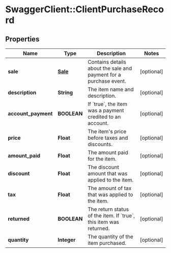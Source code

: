 # SwaggerClient::ClientPurchaseRecord

## Properties
Name | Type | Description | Notes
------------ | ------------- | ------------- | -------------
**sale** | [**Sale**](Sale.md) | Contains details about the sale and payment for a purchase event. | [optional] 
**description** | **String** | The item name and description. | [optional] 
**account_payment** | **BOOLEAN** | If &#x60;true&#x60;, the item was a payment credited to an account. | [optional] 
**price** | **Float** | The item&#39;s price before taxes and discounts. | [optional] 
**amount_paid** | **Float** | The amount paid for the item. | [optional] 
**discount** | **Float** | The discount amount that was applied to the item. | [optional] 
**tax** | **Float** | The amount of tax that was applied to the item. | [optional] 
**returned** | **BOOLEAN** | The return status of the item. If &#x60;true&#x60;, this item was returned. | [optional] 
**quantity** | **Integer** | The quantity of the item purchased. | [optional] 



